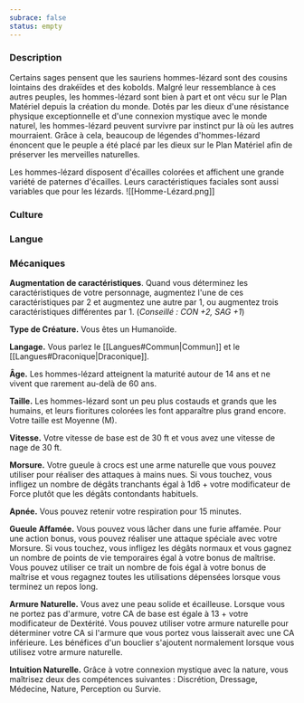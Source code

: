 ```yaml
---
subrace: false
status: empty
---
```


### Description

Certains sages pensent que les sauriens hommes-lézard sont des cousins lointains des drakéïdes et des kobolds. Malgré leur ressemblance à ces autres peuples, les hommes-lézard sont bien à part et ont vécu sur le Plan Matériel depuis la création du monde. Dotés par les dieux d'une résistance physique exceptionnelle et d'une connexion mystique avec le monde naturel, les hommes-lézard peuvent survivre par instinct pur là où les autres mourraient. Grâce à cela, beaucoup de légendes d'hommes-lézard énoncent que le peuple a été placé par les dieux sur le Plan Matériel afin de préserver les merveilles naturelles.

Les hommes-lézard disposent d'écailles colorées et affichent une grande variété de paternes d'écailles. Leurs caractéristiques faciales sont aussi variables que pour les lézards.
![[Homme-Lézard.png]]
### Culture

### Langue

### Mécaniques

**Augmentation de caractéristiques**. Quand vous déterminez les caractéristiques de votre personnage, augmentez l'une de ces caractéristiques par 2 et augmentez une autre par 1, ou augmentez trois caractéristiques différentes par 1. (*Conseillé : CON +2, SAG +1*)

**Type de Créature.** Vous êtes un Humanoïde.

**Langage.** Vous parlez le [[Langues#Commun|Commun]] et le [[Langues#Draconique|Draconique]].

**Âge.** Les hommes-lézard atteignent la maturité autour de 14 ans et ne vivent que rarement au-delà de 60 ans.

**Taille.** Les hommes-lézard sont un peu plus costauds et grands que les humains, et leurs fioritures colorées les font apparaître plus grand encore. Votre taille est Moyenne (M).

**Vitesse.** Votre vitesse de base est de 30 ft et vous avez une vitesse de nage de 30 ft.

**Morsure.** Votre gueule à crocs est une arme naturelle que vous pouvez utiliser pour réaliser des attaques à mains nues. Si vous touchez, vous infligez un nombre de dégâts tranchants égal à 1d6 + votre modificateur de Force plutôt que les dégâts contondants habituels.

**Apnée.** Vous pouvez retenir votre respiration pour 15 minutes.

**Gueule Affamée.** Vous pouvez vous lâcher dans une furie affamée. Pour une action bonus, vous pouvez réaliser une attaque spéciale avec votre Morsure. Si vous touchez, vous infligez les dégâts normaux et vous gagnez un nombre de points de vie temporaires égal à votre bonus de maîtrise. Vous pouvez utiliser ce trait un nombre de fois égal à votre bonus de maîtrise et vous regagnez toutes les utilisations dépensées lorsque vous terminez un repos long.

**Armure Naturelle.** Vous avez une peau solide et écailleuse. Lorsque vous ne portez pas d'armure, votre CA de base est égale à 13 + votre modificateur de Dextérité. Vous pouvez utiliser votre armure naturelle pour déterminer votre CA si l'armure que vous portez vous laisserait avec une CA inférieure. Les bénéfices d'un bouclier s'ajoutent normalement lorsque vous utilisez votre armure naturelle.

**Intuition Naturelle.** Grâce à votre connexion mystique avec la nature, vous maîtrisez deux des compétences suivantes : Discrétion, Dressage, Médecine, Nature, Perception ou Survie.



